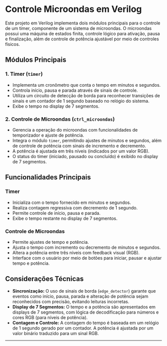 # Controle Microondas em Verilog

Este projeto em Verilog implementa dois módulos principais para o controle de um timer, componente de um sistema de microondas. O microondas possui uma máquina de estados finita, controle lógico para ativação, pausa e finalização, além de controle de potência ajustável por meio de controles físicos.

## Módulos Principais

### 1. Timer (`timer`)
- Implementa um cronômetro que conta o tempo em minutos e segundos.
- Controla início, pausa e parada através de sinais de controle.
- Utiliza um circuito de detecção de borda para reconhecer transições de sinais e um contador de 1 segundo baseado no relógio do sistema.
- Exibe o tempo no display de 7 segmentos.

### 2. Controle de Microondas (`ctrl_microondas`)
- Gerencia a operação do microondas com funcionalidades de temporizador e ajuste de potência.
- Integra o módulo `timer`, permitindo ajustes de minutos e segundos, além de controle de potência com sinais de incremento e decremento.
- A potência é ajustada em três níveis (indicados por um valor RGB).
- O status do timer (iniciado, pausado ou concluído) é exibido no display de 7 segmentos.

## Funcionalidades Principais

### Timer
- Inicializa com o tempo fornecido em minutos e segundos.
- Realiza contagem regressiva com decremento de 1 segundo.
- Permite controle de início, pausa e parada.
- Exibe o tempo restante no display de 7 segmentos.

### Controle de Microondas
- Permite ajustes de tempo e potência.
- Ajusta o tempo com incremento ou decremento de minutos e segundos.
- Altera a potência entre três níveis com feedback visual (RGB).
- Interface com o usuário por meio de botões para iniciar, pausar e ajustar tempo e potência.

## Considerações Técnicas

- **Sincronização:** O uso de sinais de borda (`edge_detector`) garante que eventos como início, pausa, parada e alteração de potência sejam reconhecidos com precisão, evitando leituras incorretas.
- **Display de 7 Segmentos:** O tempo e a potência são apresentados em displays de 7 segmentos, com lógica de decodificação para números e cores RGB (para níveis de potência).
- **Contagem e Controle:** A contagem do tempo é baseada em um relógio de 1 segundo gerado por um contador. A potência é ajustada por um valor binário traduzido para um sinal RGB.

---
